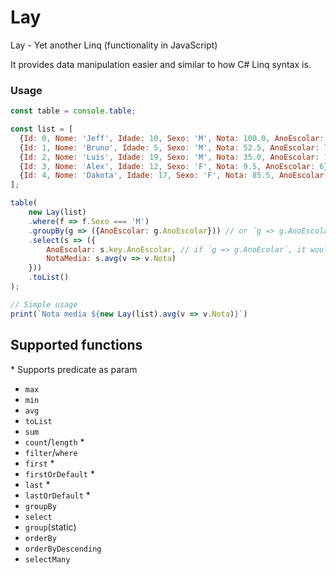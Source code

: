 # Lay
Lay - Yet another Linq (functionality in JavaScript)

It provides data manipulation easier and similar to how C# Linq syntax is.

### Usage
```javascript
const table = console.table;

const list = [
  {Id: 0, Nome: 'Jeff', Idade: 10, Sexo: 'M', Nota: 100.0, AnoEscolar: 8},
  {Id: 1, Nome: 'Bruno', Idade: 5, Sexo: 'M', Nota: 52.5, AnoEscolar: 7},
  {Id: 2, Nome: 'Luis', Idade: 19, Sexo: 'M', Nota: 35.0, AnoEscolar: 7},
  {Id: 3, Nome: 'Alex', Idade: 12, Sexo: 'F', Nota: 9.5, AnoEscolar: 6},
  {Id: 4, Nome: 'Dakota', Idade: 17, Sexo: 'F', Nota: 85.5, AnoEscolar: 8},
];

table(
    new Lay(list)
    .where(f => f.Sexo === 'M')
    .groupBy(g => ({AnoEscolar: g.AnoEscolar})) // or ´g => g.AnoEscolar´
    .select(s => ({
        AnoEscolar: s.key.AnoEscolar, // if ´g => g.AnoEcolar´, it would be ´s.key´
        NotaMedia: s.avg(v => v.Nota)
    }))
    .toList()
);

// Simple usage
print(`Nota media ${new Lay(list).avg(v => v.Nota)}`)
```

## Supported functions
\* Supports predicate as param <br/>
* `max`
* `min`
* `avg`
* `toList`
* `sum`
* `count`/`length` \*
* `filter`/`where`
* `first` \*
* `firstOrDefault` \*
* `last` \*
* `lastOrDefault` \*
* `groupBy`
* `select`
* `group`(static)
* `orderBy`
* `orderByDescending`
* `selectMany`
